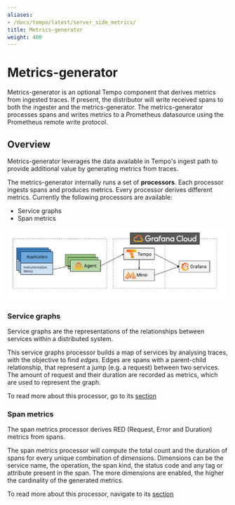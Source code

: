 ```yaml
---
aliases:
- /docs/tempo/latest/server_side_metrics/
title: Metrics-generator
weight: 400
---
```


# Metrics-generator

Metrics-generator is an optional Tempo component that derives metrics from ingested traces. 
If present, the distributor will write received spans to both the ingester and the metrics-generator.
The metrics-generator processes spans and writes metrics to a Prometheus datasource using the Prometheus remote write protocol.

## Overview

Metrics-generator leverages the data available in Tempo's ingest path to provide additional value by generating metrics from traces.

The metrics-generator internally runs a set of **processors**.
Each processor ingests spans and produces metrics.
Every processor derives different metrics. Currently the following processors are available:
- Service graphs
- Span metrics

<p align="center"><img src="server-side-metrics-arch-overview.png" alt="Service metrics architecture"></p>

### Service graphs

Service graphs are the representations of the relationships between services within a distributed system.

This service graphs processor builds a map of services by analysing traces, with the objective to find _edges_.
Edges are spans with a parent-child relationship, that represent a jump (e.g. a request) between two services.
The amount of request and their duration are recorded as metrics, which are used to represent the graph.

To read more about this processor, go to its [section](service_graphs)

### Span metrics

The span metrics processor derives RED (Request, Error and Duration) metrics from spans.

The span metrics processor will compute the total count and the duration of spans for every unique combination of dimensions.
Dimensions can be the service name, the operation, the span kind, the status code and any tag or attribute present in the span.
The more dimensions are enabled, the higher the cardinality of the generated metrics.

To read more about this processor, navigate to its [section](span_metrics)





